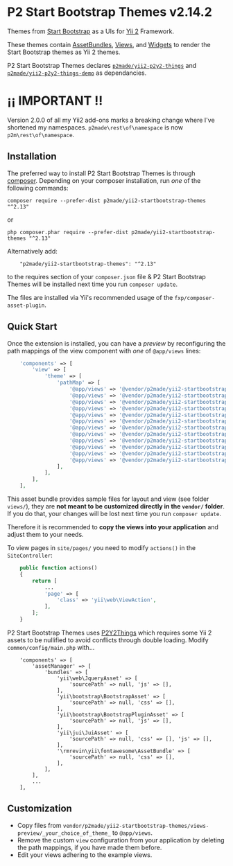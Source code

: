 P2 Start Bootstrap Themes v2.14.2
=========================

Themes from [Start Bootstrap](https://startbootstrap.com) as a UIs for [Yii 2](http://www.yiiframework.com/) Framework.

These themes contain [AssetBundles](http://www.yiiframework.com/doc-2.0/guide-structure-assets.html),  [Views](http://www.yiiframework.com/doc-2.0/guide-structure-views.html), and [Widgets](http://www.yiiframework.com/doc-2.0/guide-structure-widgets.html) to render the Start Bootstrap themes as Yii 2 themes.

P2 Start Bootstrap Themes declares [`p2made/yii2-p2y2-things`](https://github.com/p2made/yii2-p2y2-things) and [`p2made/yii2-p2y2-things-demo`](https://github.com/p2made/yii2-p2y2-things-demo) as dependancies.

¡¡ IMPORTANT !!
===============

Version 2.0.0 of all my Yii2 add-ons marks a breaking change where I've shortened my namespaces.
`p2made\rest\of\namespace` is now `p2m\rest\of\namespace`.

Installation
------------

The preferred way to install P2 Start Bootstrap Themes is through [composer](http://getcomposer.org/download/).
Depending on your composer installation, run *one* of the following commands:

```
composer require --prefer-dist p2made/yii2-startbootstrap-themes "^2.13"
```

or

```
php composer.phar require --prefer-dist p2made/yii2-startbootstrap-themes "^2.13"
```

Alternatively add:

```
	"p2made/yii2-startbootstrap-themes": "^2.13"
```

to the requires section of your `composer.json` file & P2 Start Bootstrap Themes will be installed next time you run `composer update`.

The files are installed via Yii's recommended usage of the `fxp/composer-asset-plugin`.

Quick Start
-----------

Once the extension is installed, you can have a *preview* by reconfiguring the path mappings of the view component with *one* of `@app/views` lines:

```php
	'components' => [
		'view' => [
			'theme' => [
				'pathMap' => [
					'@app/views' => '@vendor/p2made/yii2-startbootstrap-themes/views/agency',
					'@app/views' => '@vendor/p2made/yii2-startbootstrap-themes/views/business-casual',
					'@app/views' => '@vendor/p2made/yii2-startbootstrap-themes/views/business-frontpage',
					'@app/views' => '@vendor/p2made/yii2-startbootstrap-themes/views/creative',
					'@app/views' => '@vendor/p2made/yii2-startbootstrap-themes/views/freelancer',
					'@app/views' => '@vendor/p2made/yii2-startbootstrap-themes/views/grayscale',
					'@app/views' => '@vendor/p2made/yii2-startbootstrap-themes/views/heroic-features',
					'@app/views' => '@vendor/p2made/yii2-startbootstrap-themes/views/landing-page',
					'@app/views' => '@vendor/p2made/yii2-startbootstrap-themes/views/modern-business',
					'@app/views' => '@vendor/p2made/yii2-startbootstrap-themes/views/new-age',
					'@app/views' => '@vendor/p2made/yii2-startbootstrap-themes/views/one-page-wonder',
					'@app/views' => '@vendor/p2made/yii2-startbootstrap-themes/views/stylish-portfolio',
				],
			],
		],
	],
```

This asset bundle provides sample files for layout and view (see folder `views/`), they are **not meant to be customized directly in the `vendor/` folder**. If you do that, your changes will be lost next time you run `composer update`.

Therefore it is recommended to **copy the views into your application** and adjust them to your needs.

To view pages in `site/pages/` you need to modify `actions()` in the `SiteController`:

```php
	public function actions()
	{
		return [
			...
			'page' => [
				'class' => 'yii\web\ViewAction',
			],
		];
	}
```

P2 Start Bootstrap Themes uses [P2Y2Things](https://github.com/p2made/yii2-p2y2-things) which requires some Yii 2 assets to be nullified to avoid conflicts through double loading. Modify `common/config/main.php` with...

```
	'components' => [
		'assetManager' => [
			'bundles' => [
				'yii\web\JqueryAsset' => [
					'sourcePath' => null, 'js' => [],
				],
				'yii\bootstrap\BootstrapAsset' => [
					'sourcePath' => null, 'css' => [],
				],
				'yii\bootstrap\BootstrapPluginAsset' => [
					'sourcePath' => null, 'js' => [],
				],
				'yii\jui\JuiAsset' => [
					'sourcePath' => null, 'css' => [], 'js' => [],
				],
				'\rmrevin\yii\fontawesome\AssetBundle' => [
					'sourcePath' => null, 'css' => [],
				],
			],
		],
		...
	],
```

Customization
-------------

- Copy files from `vendor/p2made/yii2-startbootstrap-themes/views-preview/_your_choice_of_theme_` to `@app/views`.
- Remove the custom `view` configuration from your application by deleting the path mappings, if you have made them before.
- Edit your views adhering to the example views.

